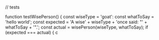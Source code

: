 // tests

function testWisePerson() {
 const wiseType = 'goat':
 const whatToSay = 'hello world';
 const expected = 'A wise' + wiseType + 'once said: "' + whatToSay + '".';
 const actual = wisePerson(wiseType, whatToSay);
 if (expected === actual) {
 c
